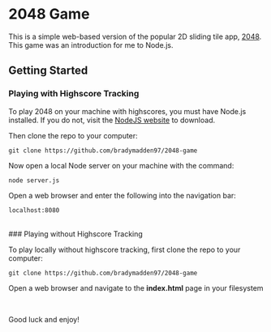 # 2048 Game

This is a simple web-based version of the popular 2D sliding tile app, <a href="https://itunes.apple.com/us/app/2048/id840919914">2048</a>. This game was an introduction for me to Node.js.

## Getting Started

### Playing with Highscore Tracking

To play 2048 on your machine with highscores, you must have Node.js installed. If you do not, visit the <a href="https://nodejs.org/en/download/">NodeJS website</a> to download.

Then clone the repo to your computer:
```
git clone https://github.com/bradymadden97/2048-game
```
Now open a local Node server on your machine with the command:
```
node server.js
```
Open a web browser and enter the following into the navigation bar:
```
localhost:8080
```

<br>
### Playing without Highscore Tracking

To play locally without highscore tracking, first clone the repo to your computer:
```
git clone https://github.com/bradymadden97/2048-game
```
Open a web browser and navigate to the <b>index.html</b> page in your filesystem

<br>

Good luck and enjoy!
